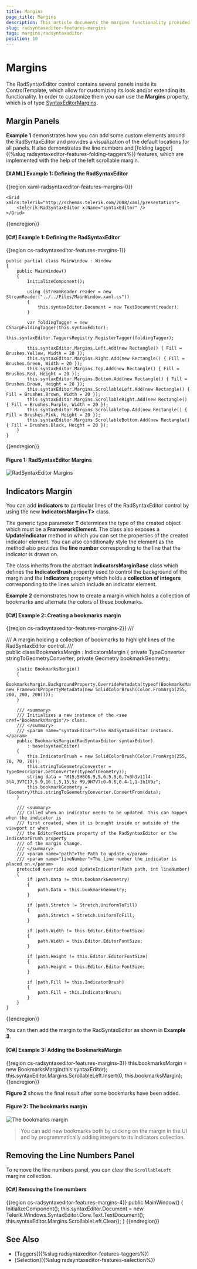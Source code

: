 ```yaml
---
title: Margins
page_title: Margins
description: This article documents the margins functionality provided by the RadSyntaxEditor control.
slug: radsyntaxeditor-features-margins
tags: margins,radsyntaxeditor
position: 10
---
```


# Margins

The RadSyntaxEditor control contains several panels inside its ControlTemplate, which allow for customizing its look and/or extending its functionality. In order to customize them you can use the **Margins** property, which is of type [SyntaxEditorMargins](https://docs.telerik.com/devtools/wpf/api/telerik.windows.controls.syntaxeditor.ui.margins.syntaxeditormargins).

## Margin Panels

__Example 1__ demonstrates how you can add some custom elements around the RadSyntaxEditor and provides a visualization of the default locations for all panels. It also demonstrates the line numbers and [folding tagger]({%slug radsyntaxeditor-features-folding-taggers%}) features, which are implemented with the help of the left scrollable margin.

#### __[XAML] Example 1: Defining the RadSyntaxEditor__
{{region xaml-radsyntaxeditor-features-margins-0}}

	<Grid xmlns:telerik="http://schemas.telerik.com/2008/xaml/presentation">
        <telerik:RadSyntaxEditor x:Name="syntaxEditor" />
    </Grid>
{{endregion}}

#### __[C#] Example 1: Defining the RadSyntaxEditor__
{{region cs-radsyntaxeditor-features-margins-1}}

	public partial class MainWindow : Window
    {
        public MainWindow()
        {
            InitializeComponent();

            using (StreamReader reader = new StreamReader("../../Files/MainWindow.xaml.cs"))
            {
                this.syntaxEditor.Document = new TextDocument(reader);
            }

            var foldingTagger = new CSharpFoldingTagger(this.syntaxEditor);
            this.syntaxEditor.TaggersRegistry.RegisterTagger(foldingTagger);

            this.syntaxEditor.Margins.Left.Add(new Rectangle() { Fill = Brushes.Yellow, Width = 20 });
            this.syntaxEditor.Margins.Right.Add(new Rectangle() { Fill = Brushes.Green, Width = 20 });
            this.syntaxEditor.Margins.Top.Add(new Rectangle() { Fill = Brushes.Red, Height = 20 });
            this.syntaxEditor.Margins.Bottom.Add(new Rectangle() { Fill = Brushes.Brown, Height = 20 });
            this.syntaxEditor.Margins.ScrollableLeft.Add(new Rectangle() { Fill = Brushes.Brown, Width = 20 });
            this.syntaxEditor.Margins.ScrollableRight.Add(new Rectangle() { Fill = Brushes.Purple, Width = 20 });
            this.syntaxEditor.Margins.ScrollableTop.Add(new Rectangle() { Fill = Brushes.Pink, Height = 20 });
            this.syntaxEditor.Margins.ScrollableBottom.Add(new Rectangle() { Fill = Brushes.Black, Height = 20 });
        }
    }
{{endregion}}

#### __Figure 1: RadSyntaxEditor Margins__
![RadSyntaxEditor Margins](images/syntaxeditor-margins.png)

## Indicators Margin

You can add **indicators** to particular lines of the RadSyntaxEditor control by using the new **IndicatorsMargin&lt;T&gt;** class.

The generic type parameter **T** determines the type of the created object which must be a **FrameworkElement**. The class also exposes a **UpdateIndicator** method in which you can set the properties of the created indicator element. You can also conditionally style the element as the method also provides the **line number** corresponding to the line that the indicator is drawn on.

The class inherits from the abstract **IndicatorsMarginBase** class which defines the **IndicatorBrush** property used to control the background of the margin and the **Indicators** property which holds a **collection of integers** corresponding to the lines which include an indicator element.

**Example 2** demonstrates how to create a margin which holds a collection of bookmarks and alternate the colors of these bookmarks.

#### [C#] Example 2: Creating a bookmarks margin

{{region cs-radsyntaxeditor-features-margins-2}}
    /// <summary>
    /// A margin holding a collection of bookmarks to highlight lines of the RadSyntaxEditor control.
    /// </summary>
    public class BookmarksMargin : IndicatorsMargin<Path>
    {
        private TypeConverter stringToGeometryConverter;
        private Geometry bookmarkGeometry;

        static BookmarksMargin()
        {
            BookmarksMargin.BackgroundProperty.OverrideMetadata(typeof(BookmarksMargin), new FrameworkPropertyMetadata(new SolidColorBrush(Color.FromArgb(255, 200, 200, 200))));
        }

        /// <summary>
        /// Initializes a new instance of the <see cref="BookmarksMargin"/> class.
        /// </summary>
        /// <param name="syntaxEditor">The RadSyntaxEditor instance.</param>
        public BookmarksMargin(RadSyntaxEditor syntaxEditor)
            : base(syntaxEditor)
        {
            this.IndicatorBrush = new SolidColorBrush(Color.FromArgb(255, 70, 70, 70));
            this.stringToGeometryConverter = TypeDescriptor.GetConverter(typeof(Geometry));
            string data = "M15,5H8C6.9,5,6,5.9,6,7v3h3v11l4-3l4,3V7C17,5.9,16.1,5,15,5z M9,9H7V7c0-0.6,0.4-1,1-1h1V9z";
            this.bookmarkGeometry = (Geometry)this.stringToGeometryConverter.ConvertFrom(data);
        }

        /// <summary>
        /// Called when an indicator needs to be updated. This can happen when the indicator is
        /// first created, when it is brought inside or outside of the viewport or when
        /// the EditorFontSize property of the RadSyntaxEditor or the IndicatorBrush property
        /// of the margin change.
        /// </summary>
        /// <param name="path">The Path to update.</param>
        /// <param name="lineNumber">The line number the indicator is placed on.</param>
        protected override void UpdateIndicator(Path path, int lineNumber)
        {
            if (path.Data != this.bookmarkGeometry)
            {
                path.Data = this.bookmarkGeometry;
            }

            if (path.Stretch != Stretch.UniformToFill)
            {
                path.Stretch = Stretch.UniformToFill;
            }

            if (path.Width != this.Editor.EditorFontSize)
            {
                path.Width = this.Editor.EditorFontSize;
            }

            if (path.Height != this.Editor.EditorFontSize)
            {
                path.Height = this.Editor.EditorFontSize;
            }

            if (path.Fill != this.IndicatorBrush)
            {
                path.Fill = this.IndicatorBrush;
            }
        }
    }
{{endregion}}

You can then add the margin to the RadSyntaxEditor as shown in **Example 3**.

#### [C#] Example 3: Adding the BookmarksMargin

{{region cs-radsyntaxeditor-features-margins-3}}
    this.bookmarksMargin = new BookmarksMargin(this.syntaxEditor);
    this.syntaxEditor.Margins.ScrollableLeft.Insert(0, this.bookmarksMargin);
{{endregion}}

**Figure 2** shows the final result after some bookmarks have been added.

#### __Figure 2: The bookmarks margin__
![The bookmarks margin](images/syntaxeditor-margins-2.png)

>You can add new bookmarks both by clicking on the margin in the UI and by programmatically adding integers to its Indicators collection.

## Removing the Line Numbers Panel

To remove the line numbers panel, you can clear the `ScrollableLeft` margins collection.

#### [C#] Removing the line numbers
{{region cs-radsyntaxeditor-features-margins-4}}
	public MainWindow()
	{
		InitializeComponent();
	      	this.syntaxEditor.Document = new Telerik.Windows.SyntaxEditor.Core.Text.TextDocument();
	      	this.syntaxEditor.Margins.ScrollableLeft.Clear();
	}
{{endregion}}

## See Also

* [Taggers]({%slug radsyntaxeditor-features-taggers%})
* [Selection]({%slug radsyntaxeditor-features-selection%})
